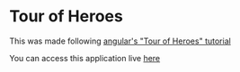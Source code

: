 # Tour of Heroes

This was made following [angular's "Tour of Heroes" tutorial](https://angular.io/tutorial)

You can access this application live [here](https://celeri-angular-tour-of-heroes.vercel.app)
